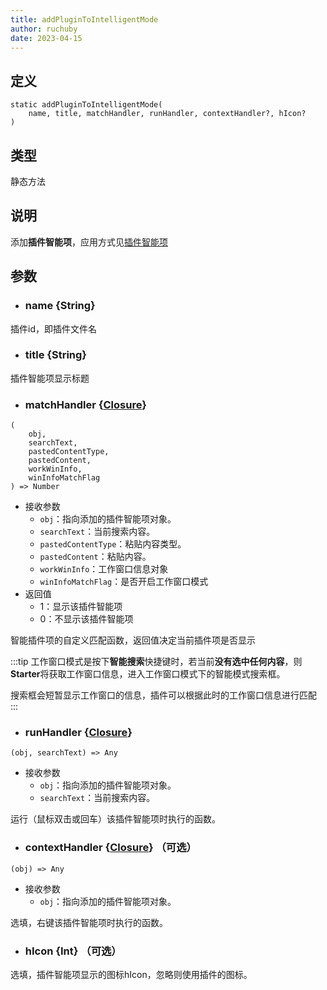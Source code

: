 ```yaml
---
title: addPluginToIntelligentMode
author: ruchuby
date: 2023-04-15
---
```


## 定义

```ahk
static addPluginToIntelligentMode(
    name, title, matchHandler, runHandler, contextHandler?, hIcon?
)
```

## 类型

静态方法

## 说明

添加**插件智能项**，应用方式见[插件智能项](../dev/intelligent/)

## 参数

- ### name \{String\}

插件id，即插件文件名

- ### title \{String\}

插件智能项显示标题

- ### matchHandler \{[Closure](https://orz707.gitee.io/v2/docs/Functions.htm#closures)\}

```ahk
(
    obj,
    searchText,
    pastedContentType,
    pastedContent,
    workWinInfo,
    winInfoMatchFlag
) => Number
```
- 接收参数
    - `obj`：指向添加的插件智能项对象。
    - `searchText`：当前搜索内容。
    - `pastedContentType`：粘贴内容类型。
    - `pastedContent`：粘贴内容。
    - `workWinInfo`：工作窗口信息对象
    - `winInfoMatchFlag`：是否开启工作窗口模式
- 返回值
    - 1：显示该插件智能项
    - 0：不显示该插件智能项

智能插件项的自定义匹配函数，返回值决定当前插件项是否显示

:::tip
工作窗口模式是按下**智能搜索**快捷键时，若当前**没有选中任何内容**，则**Starter**将获取工作窗口信息，进入工作窗口模式下的智能模式搜索框。

搜索框会短暂显示工作窗口的信息，插件可以根据此时的工作窗口信息进行匹配
:::

- ### runHandler \{[Closure](https://orz707.gitee.io/v2/docs/Functions.htm#closures)\}

```ahk
(obj, searchText) => Any
```

- 接收参数
    - `obj`：指向添加的插件智能项对象。
    - `searchText`：当前搜索内容。

运行（鼠标双击或回车）该插件智能项时执行的函数。

- ### contextHandler \{[Closure](https://orz707.gitee.io/v2/docs/Functions.htm#closures)\} （可选）

```ahk
(obj) => Any
```
- 接收参数
    - `obj`：指向添加的插件智能项对象。

选填，右键该插件智能项时执行的函数。

- ### hIcon \{Int\} （可选）

选填，插件智能项显示的图标hIcon，忽略则使用插件的图标。